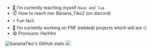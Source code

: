 - 🌱 I’m currently teaching myself `Haxe and lua`
[](https://cdn.icon-icons.com/icons2/2107/PNG/96/file_type_haxe_icon_130550.png)
- 📫 How to reach me: Banana_Tiko2 (on discord)
- ⚡ Fun fact: 
- 🔭 I’m currently working on FNF (related) projects which will are 🤐
- 😄 Pronouns: He/Him


![bananaTiko's GitHub stats](https://github-readme-stats.vercel.app/api?username=bananaTiko&show_icons=true&theme=dark)
![](https://github-readme-stats.vercel.app/api/top-langs/?username=bananaTiko&layout=compact&show_icons=true&theme=dark)
